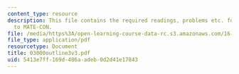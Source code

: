 ```yaml
---
content_type: resource
description: This file contains the required readings, problems etc. for introduction
  to MATE-CON.
file: /media/https%3A/open-learning-course-data-rc.s3.amazonaws.com/16-892j-space-system-architecture-and-design-fall-2004/5413e7ff169d486aadeb0d2d41e17843_03000outline3v3.pdf
file_type: application/pdf
resourcetype: Document
title: 03000outline3v3.pdf
uid: 5413e7ff-169d-486a-adeb-0d2d41e17843
---
```

